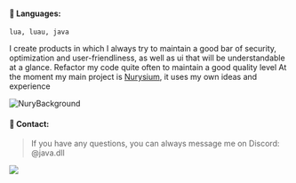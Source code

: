#### 📑 Languages:
`lua, luau, java`

I create products in which I always try to maintain a good bar of security, optimization and user-friendliness, as well as ui that will be understandable at a glance. Refactor my code quite often to maintain a good quality level 
At the moment my main project is [Nurysium](https://dsc.gg/Nurysium), it uses my own ideas and experience

![NuryBackground](https://github.com/user-attachments/assets/80f0de3f-2e6b-41ca-a133-659995145523)

#### 📡 Contact:
> If you have any questions, you can always message me on Discord: @java.dll

![](https://wakatime.com/badge/user/043f1aca-7850-40d8-a2d3-e8f9daf167b7.svg)
